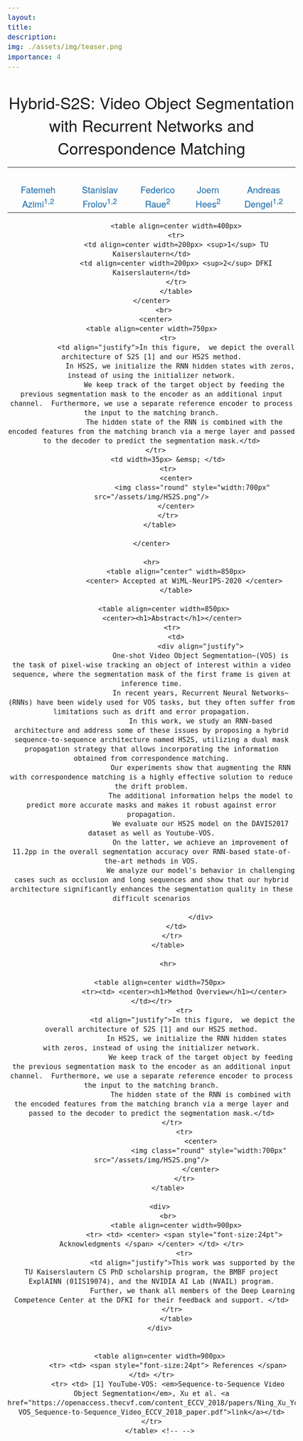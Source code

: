 ```yaml
---
layout:
title:
description:
img: ./assets/img/teaser.png
importance: 4
---
```


<script src="http://www.google.com/jsapi" type="text/javascript"></script>
<script type="text/javascript">google.load("jquery", "1.3.2");</script>

<style type="text/css">
	body {
		font-family: "HelveticaNeue-Light", "Helvetica Neue Light", "Helvetica Neue", Helvetica, Arial, "Lucida Grande", sans-serif;
		font-weight:300;
		font-size:18px;
		margin-left: auto;
		margin-right: auto;
		width: 1100px;
	}

	h1 {
		font-size:32px;
		font-weight:300;
	}

	.disclaimerbox {
		background-color: #eee;
		border: 1px solid #eeeeee;
		border-radius: 10px ;
		-moz-border-radius: 10px ;
		-webkit-border-radius: 10px ;
		padding: 20px;
	}

	video.header-vid {
		height: 140px;
		border: 1px solid black;
		border-radius: 10px ;
		-moz-border-radius: 10px ;
		-webkit-border-radius: 10px ;
	}

	img.header-img {
		height: 140px;
		border: 1px solid black;
		border-radius: 10px ;
		-moz-border-radius: 10px ;
		-webkit-border-radius: 10px ;
	}

	img.rounded {
		border: 1px solid #eeeeee;
		border-radius: 10px ;
		-moz-border-radius: 10px ;
		-webkit-border-radius: 10px ;
	}

	a:link,a:visited
	{
		color: #1367a7;
		text-decoration: none;
	}
	a:hover {
		color: #208799;
	}

	td.dl-link {
		height: 160px;
		text-align: center;
		font-size: 22px;
	}

	.layered-paper-big { /* modified from: http://css-tricks.com/snippets/css/layered-paper/ */
		box-shadow:
		        0px 0px 1px 1px rgba(0,0,0,0.35), /* The top layer shadow */
		        5px 5px 0 0px #fff, /* The second layer */
		        5px 5px 1px 1px rgba(0,0,0,0.35), /* The second layer shadow */
		        10px 10px 0 0px #fff, /* The third layer */
		        10px 10px 1px 1px rgba(0,0,0,0.35), /* The third layer shadow */
		        15px 15px 0 0px #fff, /* The fourth layer */
		        15px 15px 1px 1px rgba(0,0,0,0.35), /* The fourth layer shadow */
		        20px 20px 0 0px #fff, /* The fifth layer */
		        20px 20px 1px 1px rgba(0,0,0,0.35), /* The fifth layer shadow */
		        25px 25px 0 0px #fff, /* The fifth layer */
		        25px 25px 1px 1px rgba(0,0,0,0.35); /* The fifth layer shadow */
		margin-left: 10px;
		margin-right: 45px;
	}

	.paper-big { /* modified from: http://css-tricks.com/snippets/css/layered-paper/ */
		box-shadow:
		        0px 0px 1px 1px rgba(0,0,0,0.35); /* The top layer shadow */

		margin-left: 10px;
		margin-right: 45px;
	}


	.layered-paper { /* modified from: http://css-tricks.com/snippets/css/layered-paper/ */
		box-shadow:
		        0px 0px 1px 1px rgba(0,0,0,0.35), /* The top layer shadow */
		        5px 5px 0 0px #fff, /* The second layer */
		        5px 5px 1px 1px rgba(0,0,0,0.35), /* The second layer shadow */
		        10px 10px 0 0px #fff, /* The third layer */
		        10px 10px 1px 1px rgba(0,0,0,0.35); /* The third layer shadow */
		margin-top: 5px;
		margin-left: 10px;
		margin-right: 30px;
		margin-bottom: 5px;
	}

	.vert-cent {
		position: relative;
	    top: 50%;
	    transform: translateY(-50%);
	}

	hr
	{
		border: 0;
		height: 1px;
		background-image: linear-gradient(to right, rgba(0, 0, 0, 0), rgba(0, 0, 0, 0.75), rgba(0, 0, 0, 0));
	}
</style>

<html>
	<head>
		<title>Hybrid S2S-1</title>
		<meta property="og:title" content="Hybrid S2S" />
		<meta property="og:description" content="Azimi et al. 2020" />
  </head>

  <body>
    <br>
          <center>
          	<span style="font-size:36px"> Hybrid-S2S: Video Object Segmentation with Recurrent Networks and Correspondence Matching </span>
	  		  <table align=center width=900px>
						<tr><td><br/></td></tr>
	  			  <tr>
	  	              <td align=center width=200px>
	  					<center>
							<span style="font-size:20px"><a href="http://fatemeh.github.io/">Fatemeh Azimi<sup>1,2</sup> </a> </span>
		  		  		</center>
		  		  	  </td>
	  	          <td align=center width=200px>
	  					<center>
							<span style="font-size:20px"><a href="https://stanifrolov.github.io/">Stanislav Frolov<sup>1,2</sup></a></span>
		  		  		</center>
		  		  	  </td>
	  	              <td align=center width=150px>
	  					<center>
							<span style="font-size:20px"><a href="http://rave78.com/">Federico Raue<sup>2</sup></a></span>
		  		  		</center>
		  		  	  </td>
	  	              <td align=center width=150px>
	  					<center>
	  						<span style="font-size:20px"><a href="http://joernhees.de/blog/">Joern Hees<sup>2</sup></a></span>
		  		  		</center>
		  		  	  </td>
								<td align=center width=200px>
							<center>
								<span style="font-size:20px"><a href="http://www.dfki.uni-kl.de/~dengel/">Andreas Dengel<sup>1,2</sup></a></span>
								</center>
								</td>
		  		  </tr>
			  </table>

				<table align=center width=400px>
				<tr>
				<td align=center width=200px> <sup>1</sup> TU Kaiserslautern</td>
				<td align=center width=200px> <sup>2</sup> DFKI Kaiserslautern</td>
				</tr>
				</table>
    </center>
		  <br>
      <center>
  	<table align=center width=750px>
			<tr>
				<td align="justify">In this figure,  we depict the overall architecture of S2S [1] and our HS2S method.
				  In HS2S, we initialize the RNN hidden states with zeros, instead of using the initializer network.
					We keep track of the target object by feeding the previous segmentation mask to the encoder as an additional input channel.  Furthermore, we use a separate reference encoder to process the input to the matching branch.
					The hidden state of the RNN is combined with the encoded features from the matching branch via a merge layer and passed to the decoder to predict the segmentation mask.</td>
      </tr>
			<td width=35px> &emsp; </td>
			<tr>
  				<center>
						<img class="round" style="width:700px" src="/assets/img/HS2S.png"/>
	  			</center>
			</tr>
		</table>

	</center>

	<hr>
				<table align="center" width=850px>
					<center> Accepted at WiML-NeurIPS-2020 </center>
				</table>

  		  <table align=center width=850px>
	  		  <center><h1>Abstract</h1></center>
	  		  <tr>
	  		  	<td>
							<div align="justify">
							One-shot Video Object Segmentation~(VOS) is the task of pixel-wise tracking an object of interest within a video sequence, where the segmentation mask of the first frame is given at inference time.
							In recent years, Recurrent Neural Networks~(RNNs) have been widely used for VOS tasks, but they often suffer from limitations such as drift and error propagation.
							In this work, we study an RNN-based architecture and address some of these issues by proposing a hybrid sequence-to-sequence architecture named HS2S, utilizing a dual mask propagation strategy that allows incorporating the information obtained from correspondence matching.
							Our experiments show that augmenting the RNN with correspondence matching is a highly effective solution to reduce the drift problem.
							The additional information helps the model to predict more accurate masks and makes it robust against error propagation.
							We evaluate our HS2S model on the DAVIS2017 dataset as well as Youtube-VOS.
							On the latter, we achieve an improvement of 11.2pp in the overall segmentation accuracy over RNN-based state-of-the-art methods in VOS.
							We analyze our model's behavior in challenging cases such as occlusion and long sequences and show that our hybrid architecture significantly enhances the segmentation quality in these difficult scenarios

							</div>
	  		    </td>
	  		  </tr>
			</table>

			<hr>

	  	<table align=center width=750px>
					<tr><td> <center><h1>Method Overview</h1></center> </td></tr>
					<tr>
						<td align="justify">In this figure,  we depict the overall architecture of S2S [1] and our HS2S method.
						  In HS2S, we initialize the RNN hidden states with zeros, instead of using the initializer network.
							We keep track of the target object by feeding the previous segmentation mask to the encoder as an additional input channel.  Furthermore, we use a separate reference encoder to process the input to the matching branch.
							The hidden state of the RNN is combined with the encoded features from the matching branch via a merge layer and passed to the decoder to predict the segmentation mask.</td>
		      </tr>
					<tr>
							<center>
								<img class="round" style="width:700px" src="/assets/img/HS2S.png"/>
							</center>
					</tr>
			</table>

		<div>
			<br>
				<table align=center width=900px>
					<tr> <td> <center> <span style="font-size:24pt"> Acknowledgments </span> </center> </td> </tr>
					<tr>
						<td align="justify">This work was supported by the TU Kaiserslautern CS PhD scholarship program, the BMBF project ExplAINN (01IS19074), and the NVIDIA AI Lab (NVAIL) program.
						Further, we thank all members of the Deep Learning Competence Center at the DFKI for their feedback and support. </td>
		      </tr>
				</table>
		</div>


		<table align=center width=900px>
			<tr> <td> <span style="font-size:24pt"> References </span> </td> </tr>
			<tr> <td> [1] YouTube-VOS: <em>Sequence-to-Sequence Video Object Segmentation</em>, Xu et al. <a href="https://openaccess.thecvf.com/content_ECCV_2018/papers/Ning_Xu_YouTube-VOS_Sequence-to-Sequence_Video_ECCV_2018_paper.pdf">link</a></td> </tr>
		</table> <!-- -->



</body>
</html>
